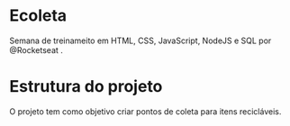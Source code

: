 # Ecoleta
Semana de treinameito em HTML, CSS, JavaScript, NodeJS e SQL por @Rocketseat .
# Estrutura do projeto
O projeto tem como objetivo criar pontos de coleta para itens recicláveis.
